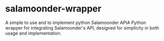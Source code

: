# salamoonder-wrapper
A simple to use and to implement python Salamoonder APIA Python wrapper for integrating Salamoonder's API, designed for simplicity in both usage and implementation.
